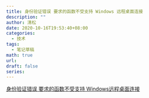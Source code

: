 ```yaml
---
title: 身份验证错误 要求的函数不受支持 Windows 远程桌面连接
description: ""
author: 清松
date: 2020-10-16T19:53:40+08:00
categories:
  - 技术
tags:
  - 笔记草稿
math: true
url: 
draft: false
series:
---
```

[身份验证错误 要求的函数不受支持 Windows远程桌面连接](https://blog.csdn.net/veloi/article/details/80333457)